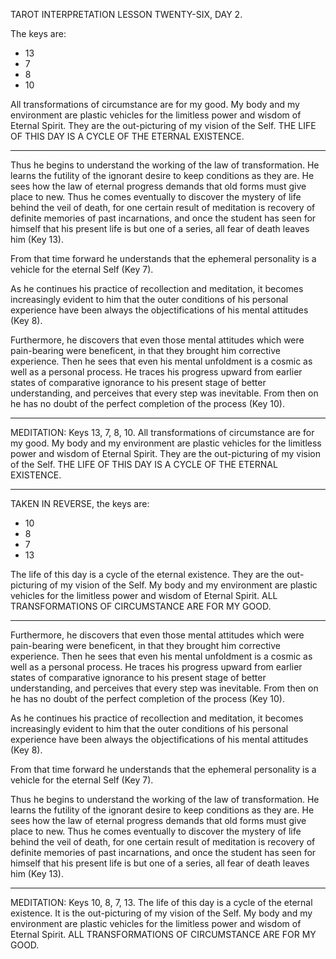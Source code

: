 TAROT INTERPRETATION
LESSON TWENTY-SIX, DAY 2.

The keys are:

- 13
-  7
-  8
- 10

All transformations of circumstance are for my good. My body and my environment are plastic vehicles for the limitless power and wisdom of Eternal Spirit. They are the out-picturing of my vision of the Self. THE LIFE OF THIS DAY IS A CYCLE OF THE ETERNAL EXISTENCE.

---

Thus he begins to understand the working of the law of transformation. He learns the futility of the ignorant desire to keep conditions as they are. He sees how the law of eternal progress demands that old forms must give place to new. Thus he comes eventually to discover the mystery of life behind the veil of death, for one certain result of meditation is recovery of definite memories of past incarnations, and once the student has seen for himself that his present life is but one of a series, all fear of death leaves him (Key 13).

From that time forward he understands that the ephemeral personality is a vehicle for the eternal Self (Key 7).

As he continues his practice of recollection and meditation, it becomes increasingly evident to him that the outer conditions of his personal experience have been always the objectifications of his mental attitudes (Key 8).

Furthermore, he discovers that even those mental attitudes which were pain-bearing were beneficent, in that they brought him corrective experience. Then he sees that even his mental unfoldment is a cosmic as well as a personal process. He traces his progress upward from earlier states of comparative ignorance to his present stage of better understanding, and perceives that every step was inevitable. From then on he has no doubt of the perfect completion of the process (Key 10).


---

MEDITATION: Keys 13, 7, 8, 10. All transformations of circumstance are for my good. My body and my environment are plastic vehicles for the limitless power and wisdom of Eternal Spirit. They are the out-picturing of my vision of the Self. THE LIFE OF THIS DAY IS A CYCLE OF THE ETERNAL EXISTENCE.

---

TAKEN IN REVERSE, the keys are:

- 10
-  8
-  7
- 13

The life of this day is a cycle of the eternal existence. They are the out-picturing of my vision of the Self. My body and my environment are plastic vehicles for the limitless power and wisdom of Eternal Spirit. ALL TRANSFORMATIONS OF CIRCUMSTANCE ARE FOR MY GOOD.

---

Furthermore, he discovers that even those mental attitudes which were pain-bearing were beneficent, in that they brought him corrective experience. Then he sees that even his mental unfoldment is a cosmic as well as a personal process. He traces his progress upward from earlier states of comparative ignorance to his present stage of better understanding, and perceives that every step was inevitable. From then on he has no doubt of the perfect completion of the process (Key 10).

As he continues his practice of recollection and meditation, it becomes increasingly evident to him that the outer conditions of his personal experience have been always the objectifications of his mental attitudes (Key 8).

From that time forward he understands that the ephemeral personality is a vehicle for the eternal Self (Key 7).

Thus he begins to understand the working of the law of transformation. He learns the futility of the ignorant desire to keep conditions as they are. He sees how the law of eternal progress demands that old forms must give place to new. Thus he comes eventually to discover the mystery of life behind the veil of death, for one certain result of meditation is recovery of definite memories of past incarnations, and once the student has seen for himself that his present life is but one of a series, all fear of death leaves him (Key 13).

---

MEDITATION: Keys 10, 8, 7, 13. The life of this day is a cycle of the eternal existence. It is the out-picturing of my vision of the Self. My body and my environment are plastic vehicles for the limitless power and wisdom of Eternal Spirit. ALL TRANSFORMATIONS OF CIRCUMSTANCE ARE FOR MY GOOD.

